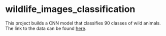 # wildlife_images_classification
This project builds a CNN model that classifies 90 classes of wild animals. The link to the data can be found [here](https://www.kaggle.com/datasets/iamsouravbanerjee/animal-image-dataset-90-different-animals).
